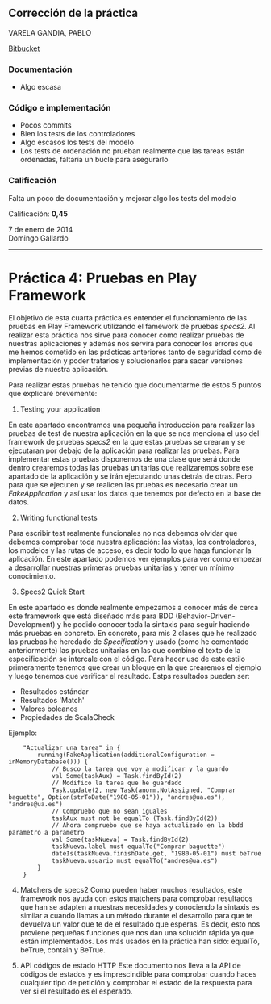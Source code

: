 ## Corrección de la práctica

VARELA GANDIA, PABLO

[Bitbucket](https://bitbucket.org/pablovarela/mads-todolist-4)

### Documentación

- Algo escasa

### Código e implementación

- Pocos commits
- Bien los tests de los controladores
- Algo escasos los tests del modelo 
- Los tests de ordenación no prueban realmente que las tareas están ordenadas, faltaría un bucle para asegurarlo

### Calificación

Falta un poco de documentación y mejorar algo los tests del modelo

Calificación: **0,45**

7 de enero de 2014  
Domingo Gallardo

------

# Práctica 4: Pruebas en Play Framework #

El objetivo de esta cuarta práctica es entender el funcionamiento de las pruebas en Play Framework utilizando el famework de pruebas *specs2*.
Al realizar esta práctica nos sirve para conocer como realizar pruebas de nuestras aplicaciones y además nos servirá para conocer los errores que me hemos cometido en las prácticas anteriores tanto de seguridad como de implementación y poder tratarlos y solucionarlos para sacar versiones previas de nuestra aplicación.

Para realizar estas pruebas he tenido que documentarme de estos 5 puntos que explicaré brevemente:

1. Testing your application

En este apartado encontramos una pequeña introducción para realizar las pruebas de test de nuestra aplicación en la que se nos menciona el uso del framework de pruebas *specs2* en la que estas pruebas se crearan y se ejecutaran por debajo de la aplicación para realizar las pruebas.
Para implementar estas pruebas disponemos de una clase que será donde dentro crearemos todas las pruebas unitarias que realizaremos sobre ese apartado de la aplicación y se irán ejecutando unas detrás de otras. Pero para que se ejecuten y se realicen las pruebas es necesario crear un *FakeApplication* y así usar los datos que tenemos por defecto en la base de datos.

2. Writing functional tests

Para escribir test realmente funcionales no nos debemos olvidar que debemos comprobar toda nuestra aplicación: las vistas, los controladores, los modelos y las rutas de acceso, es decir todo lo que haga funcionar la aplicación. En este apartado podemos ver ejemplos para ver como empezar a desarrollar nuestras primeras pruebas unitarias y tener un mínimo conocimiento.

3. Specs2 Quick Start

En este apartado es donde realmente empezamos a conocer más de cerca este framework que está diseñado más para BDD (Behavior-Driven-Development) y he podido conocer toda la sintaxis para seguir haciendo más pruebas en concreto. En concreto, para mis 2 clases que he realizado las pruebas he heredado de *Specification* y usado (como he comentado anteriormente) las pruebas unitarias en las que combino el texto de la especificación se intercale con el código.
Para hacer uso de este estilo primeramente tenemos que crear un bloque en la que crearemos el ejemplo y luego tenemos que verificar el resultado. Estps resultados pueden ser:

- Resultados estándar
- Resultados 'Match'
- Valores boleanos
- Propiedades de ScalaCheck 

Ejemplo:

		"Actualizar una tarea" in {
		    running(FakeApplication(additionalConfiguration = inMemoryDatabase())) {
	            // Busco la tarea que voy a modificar y la guardo
	            val Some(taskAux) = Task.findById(2)
	            // Modifico la tarea que he guardado
	            Task.update(2, new Task(anorm.NotAssigned, "Comprar baguette", Option(strToDate("1980-05-01")), "andres@ua.es"), "andres@ua.es")
	            // Compruebo que no sean iguales
	            taskAux must not be equalTo (Task.findById(2))
	            // Ahora compruebo que se haya actualizado en la bbdd parametro a parametro
	            val Some(taskNueva) = Task.findById(2)
	            taskNueva.label must equalTo("Comprar baguette")
	            dateIs(taskNueva.finishDate.get, "1980-05-01") must beTrue
	            taskNueva.usuario must equalTo("andres@ua.es")
		    }
		} 

4. Matchers de specs2
Como pueden haber muchos resultados, este framework nos ayuda con estos matchers para comprobar resultados que han se adapten a nuestras necesidades y conociendo la sintaxis es similar a cuando llamas a un método durante el desarrollo para que te devuelva un valor que te de el resultado que esperas. Es decir, esto nos proviene pequeñas funciones que nos dan una solución rápida ya que están implementados. Los más usados en la práctica han sido: equalTo, beTrue, contain y BeTrue.

5. API códigos de estado HTTP
Este documento nos lleva a la API de códigos de estados y es imprescindible para comprobar cuando haces cualquier tipo de petición y comprobar el estado de la respuesta para ver si el resultado es el esperado.












